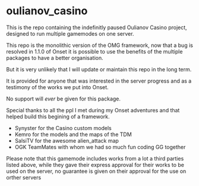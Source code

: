 # oulianov_casino

This is the repo containing the indefinitly paused Oulianov Casino project, designed to run multiple gamemodes on one server.

This repo is the monolithic version of the OMG framework, now that a bug is resolved in 1.1.0 of Onset
it is possible to use the benefits of the multiple packages to have a better organisation.

But it is very unlikely that I will update or maintain this repo in the long term.

It is provided for anyone that was interested in the server progress and as a testimony of the works we put into Onset.

No support will *ever* be given for this package.

Special thanks to all the ppl I met during my Onset adventures and that helped build this begining of a framework.

 - Synyster for the Casino custom models
 - Kemro for the models and the maps of the TDM
 - SalsiTV for the awesome alien_attack map
 - OGK TeamMates with whom we had so much fun coding GG together
 
 Please note that this gamemode includes works from a lot a third parties listed above,
 while they gave their express approval for their works to be used on the server, no guarantee is given on their approval for the use
 on orther servers
 
